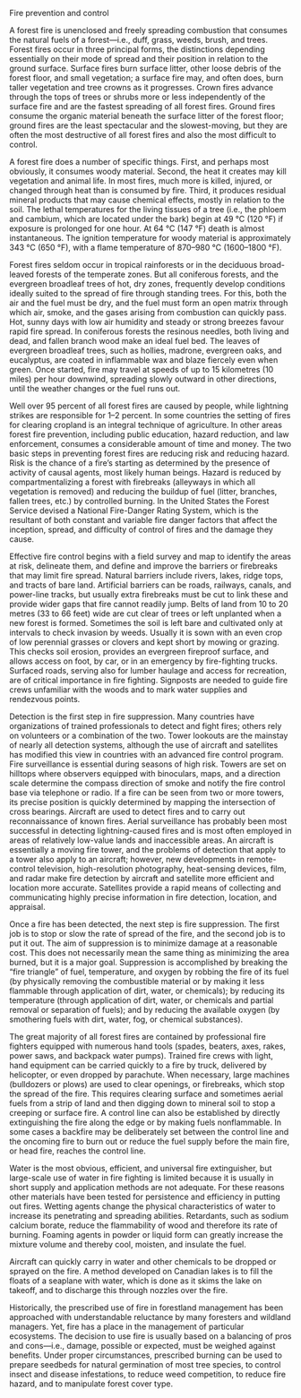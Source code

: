 Fire prevention and control

A forest fire is unenclosed and freely spreading combustion that consumes the natural fuels of a forest—i.e., duff, grass, weeds, brush, and trees. Forest fires occur in three principal forms, the distinctions depending essentially on their mode of spread and their position in relation to the ground surface. Surface fires burn surface litter, other loose debris of the forest floor, and small vegetation; a surface fire may, and often does, burn taller vegetation and tree crowns as it progresses. Crown fires advance through the tops of trees or shrubs more or less independently of the surface fire and are the fastest spreading of all forest fires. Ground fires consume the organic material beneath the surface litter of the forest floor; ground fires are the least spectacular and the slowest-moving, but they are often the most destructive of all forest fires and also the most difficult to control.

A forest fire does a number of specific things. First, and perhaps most obviously, it consumes woody material. Second, the heat it creates may kill vegetation and animal life. In most fires, much more is killed, injured, or changed through heat than is consumed by fire. Third, it produces residual mineral products that may cause chemical effects, mostly in relation to the soil. The lethal temperatures for the living tissues of a tree (i.e., the phloem and cambium, which are located under the bark) begin at 49 °C (120 °F) if exposure is prolonged for one hour. At 64 °C (147 °F) death is almost instantaneous. The ignition temperature for woody material is approximately 343 °C (650 °F), with a flame temperature of 870–980 °C (1600–1800 °F).

Forest fires seldom occur in tropical rainforests or in the deciduous broad-leaved forests of the temperate zones. But all coniferous forests, and the evergreen broadleaf trees of hot, dry zones, frequently develop conditions ideally suited to the spread of fire through standing trees. For this, both the air and the fuel must be dry, and the fuel must form an open matrix through which air, smoke, and the gases arising from combustion can quickly pass. Hot, sunny days with low air humidity and steady or strong breezes favour rapid fire spread. In coniferous forests the resinous needles, both living and dead, and fallen branch wood make an ideal fuel bed. The leaves of evergreen broadleaf trees, such as hollies, madrone, evergreen oaks, and eucalyptus, are coated in inflammable wax and blaze fiercely even when green. Once started, fire may travel at speeds of up to 15 kilometres (10 miles) per hour downwind, spreading slowly outward in other directions, until the weather changes or the fuel runs out.

Well over 95 percent of all forest fires are caused by people, while lightning strikes are responsible for 1–2 percent. In some countries the setting of fires for clearing cropland is an integral technique of agriculture. In other areas forest fire prevention, including public education, hazard reduction, and law enforcement, consumes a considerable amount of time and money. The two basic steps in preventing forest fires are reducing risk and reducing hazard. Risk is the chance of a fire’s starting as determined by the presence of activity of causal agents, most likely human beings. Hazard is reduced by compartmentalizing a forest with firebreaks (alleyways in which all vegetation is removed) and reducing the buildup of fuel (litter, branches, fallen trees, etc.) by controlled burning. In the United States the Forest Service devised a National Fire-Danger Rating System, which is the resultant of both constant and variable fire danger factors that affect the inception, spread, and difficulty of control of fires and the damage they cause.

Effective fire control begins with a field survey and map to identify the areas at risk, delineate them, and define and improve the barriers or firebreaks that may limit fire spread. Natural barriers include rivers, lakes, ridge tops, and tracts of bare land. Artificial barriers can be roads, railways, canals, and power-line tracks, but usually extra firebreaks must be cut to link these and provide wider gaps that fire cannot readily jump. Belts of land from 10 to 20 metres (33 to 66 feet) wide are cut clear of trees or left unplanted when a new forest is formed. Sometimes the soil is left bare and cultivated only at intervals to check invasion by weeds. Usually it is sown with an even crop of low perennial grasses or clovers and kept short by mowing or grazing. This checks soil erosion, provides an evergreen fireproof surface, and allows access on foot, by car, or in an emergency by fire-fighting trucks. Surfaced roads, serving also for lumber haulage and access for recreation, are of critical importance in fire fighting. Signposts are needed to guide fire crews unfamiliar with the woods and to mark water supplies and rendezvous points.

Detection is the first step in fire suppression. Many countries have organizations of trained professionals to detect and fight fires; others rely on volunteers or a combination of the two. Tower lookouts are the mainstay of nearly all detection systems, although the use of aircraft and satellites has modified this view in countries with an advanced fire control program. Fire surveillance is essential during seasons of high risk. Towers are set on hilltops where observers equipped with binoculars, maps, and a direction scale determine the compass direction of smoke and notify the fire control base via telephone or radio. If a fire can be seen from two or more towers, its precise position is quickly determined by mapping the intersection of cross bearings. Aircraft are used to detect fires and to carry out reconnaissance of known fires. Aerial surveillance has probably been most successful in detecting lightning-caused fires and is most often employed in areas of relatively low-value lands and inaccessible areas. An aircraft is essentially a moving fire tower, and the problems of detection that apply to a tower also apply to an aircraft; however, new developments in remote-control television, high-resolution photography, heat-sensing devices, film, and radar make fire detection by aircraft and satellite more efficient and location more accurate. Satellites provide a rapid means of collecting and communicating highly precise information in fire detection, location, and appraisal.

Once a fire has been detected, the next step is fire suppression. The first job is to stop or slow the rate of spread of the fire, and the second job is to put it out. The aim of suppression is to minimize damage at a reasonable cost. This does not necessarily mean the same thing as minimizing the area burned, but it is a major goal. Suppression is accomplished by breaking the “fire triangle” of fuel, temperature, and oxygen by robbing the fire of its fuel (by physically removing the combustible material or by making it less flammable through application of dirt, water, or chemicals); by reducing its temperature (through application of dirt, water, or chemicals and partial removal or separation of fuels); and by reducing the available oxygen (by smothering fuels with dirt, water, fog, or chemical substances).

The great majority of all forest fires are contained by professional fire fighters equipped with numerous hand tools (spades, beaters, axes, rakes, power saws, and backpack water pumps). Trained fire crews with light, hand equipment can be carried quickly to a fire by truck, delivered by helicopter, or even dropped by parachute. When necessary, large machines (bulldozers or plows) are used to clear openings, or firebreaks, which stop the spread of the fire. This requires clearing surface and sometimes aerial fuels from a strip of land and then digging down to mineral soil to stop a creeping or surface fire. A control line can also be established by directly extinguishing the fire along the edge or by making fuels nonflammable. In some cases a backfire may be deliberately set between the control line and the oncoming fire to burn out or reduce the fuel supply before the main fire, or head fire, reaches the control line.

Water is the most obvious, efficient, and universal fire extinguisher, but large-scale use of water in fire fighting is limited because it is usually in short supply and application methods are not adequate. For these reasons other materials have been tested for persistence and efficiency in putting out fires. Wetting agents change the physical characteristics of water to increase its penetrating and spreading abilities. Retardants, such as sodium calcium borate, reduce the flammability of wood and therefore its rate of burning. Foaming agents in powder or liquid form can greatly increase the mixture volume and thereby cool, moisten, and insulate the fuel.

Aircraft can quickly carry in water and other chemicals to be dropped or sprayed on the fire. A method developed on Canadian lakes is to fill the floats of a seaplane with water, which is done as it skims the lake on takeoff, and to discharge this through nozzles over the fire.

Historically, the prescribed use of fire in forestland management has been approached with understandable reluctance by many foresters and wildland managers. Yet, fire has a place in the management of particular ecosystems. The decision to use fire is usually based on a balancing of pros and cons—i.e., damage, possible or expected, must be weighed against benefits. Under proper circumstances, prescribed burning can be used to prepare seedbeds for natural germination of most tree species, to control insect and disease infestations, to reduce weed competition, to reduce fire hazard, and to manipulate forest cover type.
